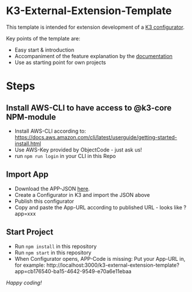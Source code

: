 # K3-External-Extension-Template

This template is intended for extension development of a [K3 configurator](https://www.k3-konfigurator.de/).

Key points of the template are:

* Easy start & introduction
* Accompaniment of the feature explanation by the [documentation](https://k3.objectcode.de/docs/)
* Use as starting point for own projects

# Steps

## Install AWS-CLI to have access to @k3-core NPM-module
* Install AWS-CLI according to: https://docs.aws.amazon.com/cli/latest/userguide/getting-started-install.html
* Use AWS-Key provided by ObjectCode - just ask us!
* run `npm run login` in your CLI in this Repo

## Import App
* Download the APP-JSON [here](https://oc-k3-fe.s3.eu-central-1.amazonaws.com/training/tisch.json).
* Create a Configurator in K3 and import the JSON above
* Publish this configurator
* Copy and paste the App-URL according to published URL - looks like ?app=xxx

## Start Project
* Run `npm install` in this repository
* Run `npm start` in this repository
* When Configurator opens, APP-Code is missing: Put your App-URL in, for example: 
http://localhost:3000/k3-external-extension-template?app=cb176540-ba15-4642-9549-e70a6e11ebaa

*Happy coding!*
